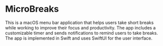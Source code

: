 # MicroBreaks
This is a macOS menu bar application that helps users take short breaks while working to improve their focus and productivity. The app includes a customizable timer and sends notifications to remind users to take breaks. The app is implemented in Swift and uses SwiftUI for the user interface.
